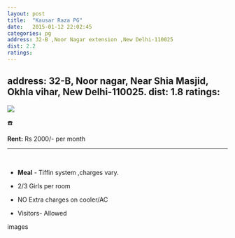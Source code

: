 ```yaml
---
layout: post
title:  "Kausar Raza PG"
date:   2015-01-12 22:02:45
categories: pg
address: 32-B ,Noor Nagar extension ,New Delhi-110025
dist: 2.2
ratings:
---
```


address: 32-B, Noor nagar, Near Shia Masjid, Okhla vihar, New Delhi-110025.
dist: 1.8
ratings:
---
<a href="https://www.google.com/maps/dir/Jamia+Millia+Islamia+Cricket+Ground,+Maulana+Mohammad+Ali+Jauhar+Marg,+Jamia+Nagar,+Friends+Colony,+New+Delhi,+Delhi,+India/28.556201,77.288264/@28.5585667,77.2796788,16z/data=!4m9!4m8!1m5!1m1!1s0x390ce38cedb6d21f:0xc2dcb1b232f79225!2m2!1d77.279107!2d28.562508!1m0!3e2?hl=en">
        <img src="https://maps.googleapis.com/maps/api/staticmap?visible=Jamia+Millia+Islamia&size=640x300&scale=2&maptype=roadmap&markers=%7Ccolor:red%7Clabel:K%7C28.555259, 77.288927&markers=size:mid|color:green%7Clabel:FET%7C28.5606083,77.2790183&markers=size:mid|color:green%7Clabel:FET%7C28.561075,77.280960&path=color:0x0000ff|weight:3|28.561234,77.279251|28.561036,77.279755|28.561045,77.279916|28.561064, 77.282684|28.561083, 77.282866|28.561111, 77.283006|28.561516, 77.284143|28.561931, 77.285130|28.562110, 77.285581|28.562261, 77.285752|28.562223, 77.285924|28.562280, 77.286085|28.562280, 77.286664|28.562317, 77.287544|28.561865, 77.287780|28.561318, 77.287319|28.560678, 77.287093|28.560140, 77.286911|28.559692, 77.286691|28.559490, 77.287135|28.559405, 77.287232|28.559321, 77.287361|28.559179, 77.287929|28.559094, 77.288026|28.558510, 77.288037|28.558259, 77.288066|28.557825, 77.288098|28.557608, 77.288474|28.557382, 77.288624|28.556346, 77.288366|28.555259, 77.288927">
</a>


:phone:



**Rent:**   Rs 2000/- per month


<hr><br>

*  **Meal** - Tiffin system ,charges vary.

*  2/3 Girls per room

*  NO Extra charges on cooler/AC

*  Visitors- Allowed

images

